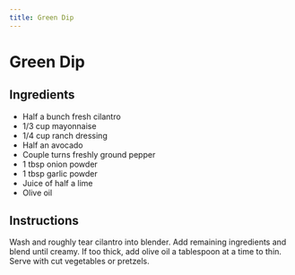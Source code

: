 ```yaml
---
title: Green Dip
---
```

# Green Dip

## Ingredients

- Half a bunch fresh cilantro
- 1/3 cup mayonnaise
- 1/4 cup ranch dressing
- Half an avocado
- Couple turns freshly ground pepper
- 1 tbsp onion powder
- 1 tbsp garlic powder
- Juice of half a lime
- Olive oil

## Instructions

Wash and roughly tear cilantro into blender. Add remaining ingredients and
 blend until creamy. If too thick, add olive oil a tablespoon at a time to thin.
 Serve with cut vegetables or pretzels.
